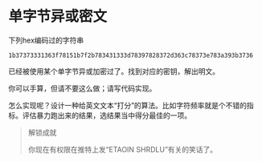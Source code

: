 # 单字节异或密文

下列hex编码过的字符串

```
1b37373331363f78151b7f2b783431333d78397828372d363c78373e783a393b3736
```

已经被使用某个单字节异或加密过了。找到对应的密钥，解出明文。

你可以手算，但请不要这么做；请写代码实现。

怎么实现呢？设计一种给英文文本“打分”的算法。比如字符频率就是个不错的指标。评估暴力跑出来的结果，选结果当中得分最佳的一项。

> 解锁成就
> 
> 你现在有权限在推特上发“ETAOIN SHRDLU”有关的笑话了。